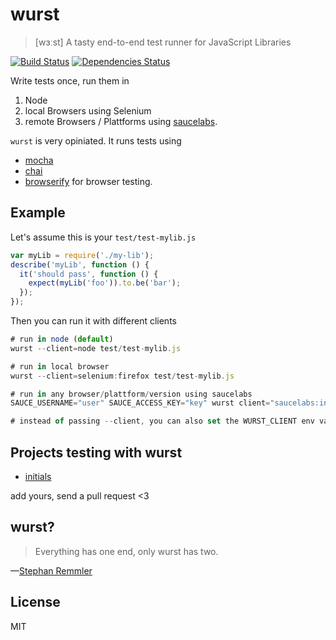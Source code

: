 # wurst

> [wɜːst] A tasty end-to-end test runner for JavaScript Libraries

[![Build Status](https://api.travis-ci.org/gr2m/wurst.svg?branch=master)](https://travis-ci.org/gr2m/wurst/)
[![Dependencies Status](https://david-dm.org/gr2m/wurst.svg)](https://david-dm.org/gr2m/wurst)

Write tests once, run them in

1. Node
2. local Browsers using Selenium
3. remote Browsers / Plattforms using [saucelabs](https://saucelabs.com/).

`wurst` is very opiniated. It runs tests using

- [mocha](http://mochajs.org/)
- [chai](http://chaijs.com/)
- [browserify](http://browserify.org/) for browser testing.

## Example

Let's assume this is your `test/test-mylib.js`

```js
var myLib = require('./my-lib');
describe('myLib', function () {
  it('should pass', function () {
    expect(myLib('foo')).to.be('bar');
  });
});
```

Then you can run it with different clients

```js
# run in node (default)
wurst --client=node test/test-mylib.js

# run in local browser
wurst --client=selenium:firefox test/test-mylib.js

# run in any browser/plattform/version using saucelabs
SAUCE_USERNAME="user" SAUCE_ACCESS_KEY="key" wurst client="saucelabs:internet explorer:10:Windows 8" test/test-mylib.js

# instead of passing --client, you can also set the WURST_CLIENT env variable
```

## Projects testing with wurst

- [initials](https://github.com/gr2m/initials)

add yours, send a pull request <3

## wurst?

> Everything has one end, only wurst has two.

—[Stephan Remmler](https://www.youtube.com/watch?v=a4JSE32fuOc)

## License

MIT
